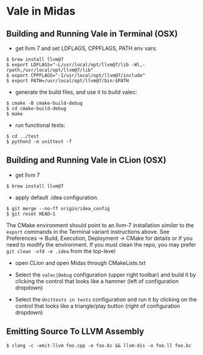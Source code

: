 # Vale in Midas

## Building and Running Vale in Terminal (OSX)

- get llvm 7 and set LDFLAGS, CPPFLAGS, PATH env vars:

```
$ brew install llvm@7
$ export LDFLAGS="-L/usr/local/opt/llvm@7/lib -Wl,-rpath,/usr/local/opt/llvm@7/lib"
$ export CPPFLAGS="-I/usr/local/opt/llvm@7/include"
$ export PATH=/usr/local/opt/llvm@7/bin:$PATH
```

- generate the build files, and use it to build valec:

```
$ cmake -B cmake-build-debug
$ cd cmake-build-debug
$ make
```

- run functional tests:

```
$ cd ../test
$ python3 -m unittest -f
```

## Building and Running Vale in CLion (OSX)

- get llvm 7
```
$ brew install llvm@7
```

- apply default .idea configuration. 
```
$ git merge --no-ff origin/idea_config
$ git reset HEAD~1
```
The CMake environment should point to an llvm-7 installation *similar* to the `export` commands in the Terminal variant instructions above. See Preferences -> Build, Execution, Deployment -> CMake for details or if you need to modify the environment. If you must clean the repo, you may prefer `git clean -xfd -e .idea` from the top-level

- open CLion and open Midas through CMakeLists.txt

- Select the `valec|Debug` configuration (upper right toolbar) and build it by clicking the control that looks like a hammer (left of configuration dropdown)

- Select the `Unittests in tests` configuration and run it by clicking on the control that looks like a triangle/play button (right of configuration dropdown)

## Emitting Source To LLVM Assembly

```
$ clang -c -emit-llvm foo.cpp -o foo.bc && llvm-dis -o foo.ll foo.bc 
```
